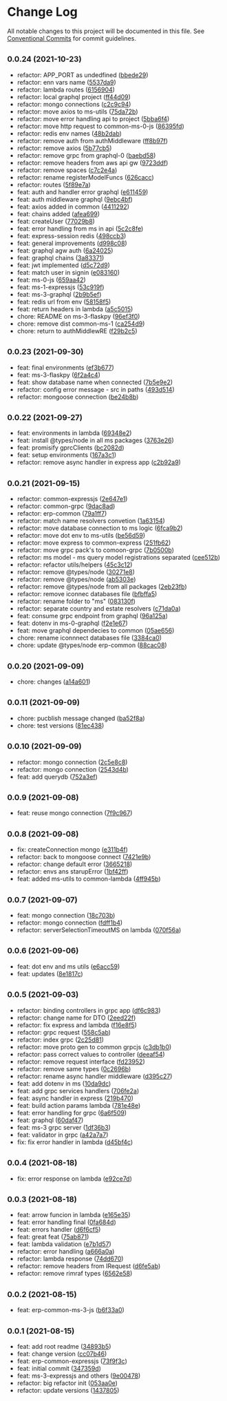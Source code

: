 # Change Log

All notable changes to this project will be documented in this file.
See [Conventional Commits](https://conventionalcommits.org) for commit guidelines.

## <small>0.0.24 (2021-10-23)</small>

* refactor: APP_PORT as undedfined ([bbede29](https://github.com/gmahechas/erp/commit/bbede29))
* refactor: enn vars name ([5537da9](https://github.com/gmahechas/erp/commit/5537da9))
* refactor: lambda routes ([6156904](https://github.com/gmahechas/erp/commit/6156904))
* refactor: local graphql project ([ff44d09](https://github.com/gmahechas/erp/commit/ff44d09))
* refactor: mongo connections ([c2c9c94](https://github.com/gmahechas/erp/commit/c2c9c94))
* refactor: move axios to ms-utils ([75da72b](https://github.com/gmahechas/erp/commit/75da72b))
* refactor: move error handling api to project ([5bba6f4](https://github.com/gmahechas/erp/commit/5bba6f4))
* refactor: move http request to common-ms-0-js ([86395fd](https://github.com/gmahechas/erp/commit/86395fd))
* refactor: redis env names ([48b2dab](https://github.com/gmahechas/erp/commit/48b2dab))
* refactor: remove auth from authMiddleware ([ff8b97f](https://github.com/gmahechas/erp/commit/ff8b97f))
* refactor: remove axios ([5b77cb5](https://github.com/gmahechas/erp/commit/5b77cb5))
* refactor: remove grpc from graphql-0 ([baebd58](https://github.com/gmahechas/erp/commit/baebd58))
* refactor: remove headers from aws api gw ([9723ddf](https://github.com/gmahechas/erp/commit/9723ddf))
* refactor: remove spaces ([c7c2e4a](https://github.com/gmahechas/erp/commit/c7c2e4a))
* refactor: rename registerModelFuncs ([626cacc](https://github.com/gmahechas/erp/commit/626cacc))
* refactor: routes ([5f89e7a](https://github.com/gmahechas/erp/commit/5f89e7a))
* feat: auth and handler error graphql ([e611459](https://github.com/gmahechas/erp/commit/e611459))
* feat: auth middleware graphql ([9ebc4bf](https://github.com/gmahechas/erp/commit/9ebc4bf))
* feat: axios added in common ([4411292](https://github.com/gmahechas/erp/commit/4411292))
* feat: chains added ([afea699](https://github.com/gmahechas/erp/commit/afea699))
* feat: createUser ([77029b8](https://github.com/gmahechas/erp/commit/77029b8))
* feat: error handling from ms in api ([5c2c8fe](https://github.com/gmahechas/erp/commit/5c2c8fe))
* feat: express-session redis ([498ccb3](https://github.com/gmahechas/erp/commit/498ccb3))
* feat: general improvements ([d998c08](https://github.com/gmahechas/erp/commit/d998c08))
* feat: graphql agw auth ([6a24025](https://github.com/gmahechas/erp/commit/6a24025))
* feat: graphql chains ([3a83371](https://github.com/gmahechas/erp/commit/3a83371))
* feat: jwt implemented ([d5c72d9](https://github.com/gmahechas/erp/commit/d5c72d9))
* feat: match user in signin ([e083160](https://github.com/gmahechas/erp/commit/e083160))
* feat: ms-0-js ([659aa42](https://github.com/gmahechas/erp/commit/659aa42))
* feat: ms-1-expressjs ([53c919f](https://github.com/gmahechas/erp/commit/53c919f))
* feat: ms-3-graphql ([2b9b5ef](https://github.com/gmahechas/erp/commit/2b9b5ef))
* feat: redis url from env ([58158f5](https://github.com/gmahechas/erp/commit/58158f5))
* feat: return headers in lambda ([a5c5015](https://github.com/gmahechas/erp/commit/a5c5015))
* chore: README on ms-3-flaskpy ([96ef3f0](https://github.com/gmahechas/erp/commit/96ef3f0))
* chore: remove dist common-ms-1 ([ca254d9](https://github.com/gmahechas/erp/commit/ca254d9))
* chore: return to authMiddlewRE ([f29b2c5](https://github.com/gmahechas/erp/commit/f29b2c5))





## <small>0.0.23 (2021-09-30)</small>

* feat: final environments ([ef3b677](https://github.com/gmahechas/erp/commit/ef3b677))
* feat: ms-3-flaskpy ([6f2a4c4](https://github.com/gmahechas/erp/commit/6f2a4c4))
* feat: show database name when connected ([7b5e9e2](https://github.com/gmahechas/erp/commit/7b5e9e2))
* refactor: config error message - src in paths ([493d514](https://github.com/gmahechas/erp/commit/493d514))
* refactor: mongoose connection ([be24b8b](https://github.com/gmahechas/erp/commit/be24b8b))





## <small>0.0.22 (2021-09-27)</small>

* feat: environments in lambda ([69348e2](https://github.com/gmahechas/erp/commit/69348e2))
* feat: install @types/node in all ms packages ([3763e26](https://github.com/gmahechas/erp/commit/3763e26))
* feat: promisify gprcClients ([bc2082d](https://github.com/gmahechas/erp/commit/bc2082d))
* feat: setup environments ([167a3c1](https://github.com/gmahechas/erp/commit/167a3c1))
* refactor: remove async handler in express app ([c2b92a9](https://github.com/gmahechas/erp/commit/c2b92a9))





## <small>0.0.21 (2021-09-15)</small>

* refactor: common-expressjs ([2e647e1](https://github.com/gmahechas/erp/commit/2e647e1))
* refactor: common-grpc ([9dac8ad](https://github.com/gmahechas/erp/commit/9dac8ad))
* refactor: erp-common ([79a1ff7](https://github.com/gmahechas/erp/commit/79a1ff7))
* refactor: match name resolvers convetion ([1a63154](https://github.com/gmahechas/erp/commit/1a63154))
* refactor: move database connection to ms logic ([6fca9b2](https://github.com/gmahechas/erp/commit/6fca9b2))
* refactor: move dot env to ms-utils ([be56d59](https://github.com/gmahechas/erp/commit/be56d59))
* refactor: move express to common-express ([251fb62](https://github.com/gmahechas/erp/commit/251fb62))
* refactor: move grpc pack's to comoon-grpc ([7b0500b](https://github.com/gmahechas/erp/commit/7b0500b))
* refactor: ms model - ms query model registrations separated ([cee512b](https://github.com/gmahechas/erp/commit/cee512b))
* refactor: refactor utils/helpers ([45c3c12](https://github.com/gmahechas/erp/commit/45c3c12))
* refactor: remove @types/node ([30271e8](https://github.com/gmahechas/erp/commit/30271e8))
* refactor: remove @types/node ([ab5303e](https://github.com/gmahechas/erp/commit/ab5303e))
* refactor: remove @types/node from all packages ([2eb23fb](https://github.com/gmahechas/erp/commit/2eb23fb))
* refactor: remove iconnec databases file ([bfbffa5](https://github.com/gmahechas/erp/commit/bfbffa5))
* refactor: rename folder to "ms" ([083130f](https://github.com/gmahechas/erp/commit/083130f))
* refactor: separate country and estate resolvers ([c71da0a](https://github.com/gmahechas/erp/commit/c71da0a))
* feat: consume grpc endpoint from graphql ([96a125a](https://github.com/gmahechas/erp/commit/96a125a))
* feat: dotenv in ms-0-graphql ([f2e1e67](https://github.com/gmahechas/erp/commit/f2e1e67))
* feat: move graphql dependecies to common ([05ae656](https://github.com/gmahechas/erp/commit/05ae656))
* chore: rename iconnnect databases file ([3384ca0](https://github.com/gmahechas/erp/commit/3384ca0))
* chore: update @types/node erp-common ([88cac08](https://github.com/gmahechas/erp/commit/88cac08))





## <small>0.0.20 (2021-09-09)</small>

* chore: changes ([a14a601](https://github.com/gmahechas/erp/commit/a14a601))





## <small>0.0.11 (2021-09-09)</small>

* chore: pucblish message changed ([ba52f8a](https://github.com/gmahechas/erp/commit/ba52f8a))
* chore: test versions ([81ec438](https://github.com/gmahechas/erp/commit/81ec438))





## <small>0.0.10 (2021-09-09)</small>

* refactor: mongo connection ([2c5e8c8](https://github.com/gmahechas/erp/commit/2c5e8c8))
* refactor: mongo connection ([2543d4b](https://github.com/gmahechas/erp/commit/2543d4b))
* feat: add querydb ([752a3ef](https://github.com/gmahechas/erp/commit/752a3ef))





## <small>0.0.9 (2021-09-08)</small>

* feat: reuse mongo connection ([7f9c967](https://github.com/gmahechas/erp/commit/7f9c967))





## <small>0.0.8 (2021-09-08)</small>

* fix: createConnection mongo ([e311b4f](https://github.com/gmahechas/erp/commit/e311b4f))
* refactor: back to mongoose connect ([7421e9b](https://github.com/gmahechas/erp/commit/7421e9b))
* refactor: change default error ([3665218](https://github.com/gmahechas/erp/commit/3665218))
* refactor: envs ans starupError ([1bf42ff](https://github.com/gmahechas/erp/commit/1bf42ff))
* feat: added ms-utils to common-lambda ([4ff945b](https://github.com/gmahechas/erp/commit/4ff945b))





## <small>0.0.7 (2021-09-07)</small>

* feat: mongo connection ([18c703b](https://github.com/gmahechas/erp/commit/18c703b))
* refactor: mongo connection ([fdff1b4](https://github.com/gmahechas/erp/commit/fdff1b4))
* refactor: serverSelectionTimeoutMS on lambda ([070f56a](https://github.com/gmahechas/erp/commit/070f56a))





## <small>0.0.6 (2021-09-06)</small>

* feat: dot env and ms utils ([e6acc59](https://github.com/gmahechas/erp/commit/e6acc59))
* feat: updates ([8e1817c](https://github.com/gmahechas/erp/commit/8e1817c))





## <small>0.0.5 (2021-09-03)</small>

* refactor: binding controllers in grpc app ([df6c983](https://github.com/gmahechas/erp/commit/df6c983))
* refactor: change name for DTO ([2eed22f](https://github.com/gmahechas/erp/commit/2eed22f))
* refactor: fix express and lambda ([f16e8f5](https://github.com/gmahechas/erp/commit/f16e8f5))
* refactor: grpc request ([558c5ab](https://github.com/gmahechas/erp/commit/558c5ab))
* refactor: index grpc ([2c25d81](https://github.com/gmahechas/erp/commit/2c25d81))
* refactor: move proto gen to common grpcjs ([c3db1b0](https://github.com/gmahechas/erp/commit/c3db1b0))
* refactor: pass correct values to controller ([deeaf54](https://github.com/gmahechas/erp/commit/deeaf54))
* refactor: remove request interface ([fd23952](https://github.com/gmahechas/erp/commit/fd23952))
* refactor: remove same types ([0c2696b](https://github.com/gmahechas/erp/commit/0c2696b))
* refactor: rename async handler middleware ([d395c27](https://github.com/gmahechas/erp/commit/d395c27))
* feat: add dotenv in ms ([10da9dc](https://github.com/gmahechas/erp/commit/10da9dc))
* feat: add grpc services handlers ([706fe2a](https://github.com/gmahechas/erp/commit/706fe2a))
* feat: async handler in express ([219b470](https://github.com/gmahechas/erp/commit/219b470))
* feat: build action params lambda ([781e48e](https://github.com/gmahechas/erp/commit/781e48e))
* feat: error handling for grpc ([6a6f509](https://github.com/gmahechas/erp/commit/6a6f509))
* feat: graphql ([60daf47](https://github.com/gmahechas/erp/commit/60daf47))
* feat: ms-3 grpc server ([1df36b3](https://github.com/gmahechas/erp/commit/1df36b3))
* feat: validator in grpc ([a42a7a7](https://github.com/gmahechas/erp/commit/a42a7a7))
* fix: fix error handler in lambda ([d45bf4c](https://github.com/gmahechas/erp/commit/d45bf4c))





## <small>0.0.4 (2021-08-18)</small>

* fix: error response on lambda ([e92ce7d](https://github.com/gmahechas/erp/commit/e92ce7d))





## <small>0.0.3 (2021-08-18)</small>

* feat: arrow funcion in lambda ([e165e35](https://github.com/gmahechas/erp/commit/e165e35))
* feat: error handling final ([0fa684d](https://github.com/gmahechas/erp/commit/0fa684d))
* feat: errors handler ([d6f6cf5](https://github.com/gmahechas/erp/commit/d6f6cf5))
* feat: great feat ([75ab871](https://github.com/gmahechas/erp/commit/75ab871))
* feat: lambda validation ([e7b1d57](https://github.com/gmahechas/erp/commit/e7b1d57))
* refactor: error handling ([a666a0a](https://github.com/gmahechas/erp/commit/a666a0a))
* refactor: lambda response ([74dd670](https://github.com/gmahechas/erp/commit/74dd670))
* refactor: remove headers from IRequest ([d6fe5ab](https://github.com/gmahechas/erp/commit/d6fe5ab))
* refactor: remove rimraf types ([6562e58](https://github.com/gmahechas/erp/commit/6562e58))





## <small>0.0.2 (2021-08-15)</small>

* feat: erp-common-ms-3-js ([b6f33a0](https://github.com/gmahechas/erp/commit/b6f33a0))





## <small>0.0.1 (2021-08-15)</small>

* feat: add root readme ([34893b5](https://github.com/gmahechas/erp/commit/34893b5))
* feat: change version ([cc07b46](https://github.com/gmahechas/erp/commit/cc07b46))
* feat: erp-common-expressjs ([73f9f3c](https://github.com/gmahechas/erp/commit/73f9f3c))
* feat: initial commit ([347359d](https://github.com/gmahechas/erp/commit/347359d))
* feat: ms-3-expressjs and others ([9e00478](https://github.com/gmahechas/erp/commit/9e00478))
* refactor: big refactor init ([053aa0e](https://github.com/gmahechas/erp/commit/053aa0e))
* refactor: update versions ([1437805](https://github.com/gmahechas/erp/commit/1437805))
